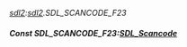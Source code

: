 _[sdl2](../../modules/sdl2/sdl2-module.md):[sdl2](../../modules/sdl2/sdl2-module.md).SDL\_SCANCODE\_F23_
##### Const SDL\_SCANCODE\_F23:[SDL_Scancode](../../modules/sdl2/sdl2-sdl_scancode.md)
